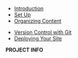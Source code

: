 - [Introduction](introduction.md)
- [Set Up](topic-one.md)
- [Organizing Content](topic-two.md)
<!-- - Topic Three -->
- [Version Control with Git](topic-three-overview.md "Overview Chapter 3")
- [Deploying Your Site](topic-three-subtopic-one.md "Topic Three, Subtopic One")
<!-- - [Subtopic Two](topic-three-subtopic-two.md "Topic Three, Subtopic Two") -->

**PROJECT INFO**  
<!-- * [GitHub Repository](https://github.com/hibbitts-design/docsify-open-publishing-starter-kit/)   -->
<!-- * [ReadMe](https://github.com/hibbitts-design/docsify-open-publishing-starter-kit/blob/main/README.md)  

<form action="https://github.com/hibbitts-design/docsify-open-publishing-starter-kit/generate" target="_blank">
  <input type="submit" value="Use this Template on GitHub" style="cursor: pointer;margin-top:12px;padding:8px;background-color:#FFFFFF;border:1px solid #0374B5;border-radius:.25rem;color:#0374B5;display:inline-block;text-align:center;text-decoration:none;width:250px;-webkit-text-size-adjust:none;mso-hide:all;" />
</form> -->
